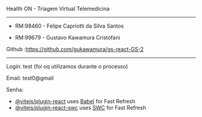 Health ON - Triagem Virtual Telemedicina 
___________________________________________
- RM:98460 - Felipe Capriotti da Silva Santos 

- RM:99679 - Gustavo Kawamura Cristofani

 Github :https://github.com/gukawamura/gs-react-GS-2
_______________________________________________________
Login: test (foi oq utilizamos durante o processo)

Email: test0@gmail

 Senha:

- [@vitejs/plugin-react](https://github.com/vitejs/vite-plugin-react/blob/main/packages/plugin-react/README.md) uses [Babel](https://babeljs.io/) for Fast Refresh
- [@vitejs/plugin-react-swc](https://github.com/vitejs/vite-plugin-react-swc) uses [SWC](https://swc.rs/) for Fast Refresh

